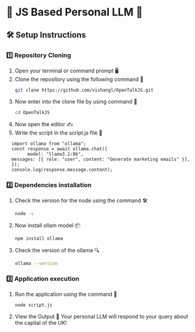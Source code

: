 # 🌟 JS Based Personal LLM 🌟

## 🛠️ Setup Instructions

### 1️⃣ Repository Cloning 
1. Open your terminal or command prompt  🖥️
2. Clone the repository using the following command 🔗 
   ```bash
   git clone https://github.com/vishangl/OpenTalkJS.git
3. Now enter into the clone file by using command 📂
   ```bash
   cd OpenTalkJS
4. Now open the editor ✍️
5. Write the script in the script.js file  📝
   
  ```
    import ollama from "ollama";
    const response = await ollama.chat({
          model: "llama3.1:8b",
    messages: [{ role: "user", content: "Generate marketing emails" }],
    });
    console.log(response.message.content);
  ```
### 2️⃣ Dependencies installation
1. Check the version for the node using the command 🛠️
   ```bash
   node -v
2. Now install ollam model 📦
   ```bash
   npm install ollama
3. Check the version of the ollama 🔍
   ```bash
   ollama --version

### 3️⃣ Application execution
1. Run the application using the command 🚦
   ```bash 
   node script.js
2. View the Output 🎉
   Your personal LLM will respond to your query about the capital of the UK!
